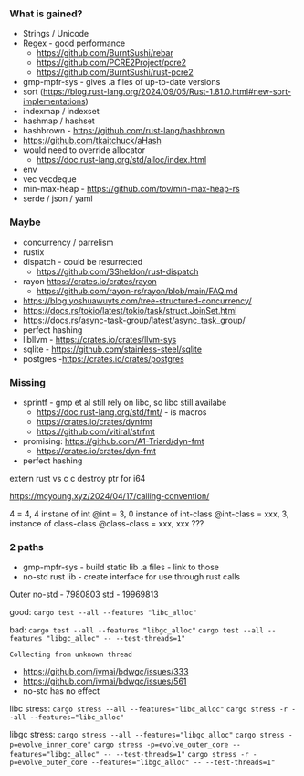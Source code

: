 ### What is gained?

- Strings / Unicode
- Regex - good performance
    - https://github.com/BurntSushi/rebar 
    - https://github.com/PCRE2Project/pcre2
    - https://github.com/BurntSushi/rust-pcre2
- gmp-mpfr-sys - gives .a files of up-to-date versions
- sort (https://blog.rust-lang.org/2024/09/05/Rust-1.81.0.html#new-sort-implementations)
- indexmap / indexset
- hashmap / hashset
- hashbrown - https://github.com/rust-lang/hashbrown
- https://github.com/tkaitchuck/aHash
- would need to override allocator
  -  https://doc.rust-lang.org/std/alloc/index.html
- env
- vec vecdeque
- min-max-heap - https://github.com/tov/min-max-heap-rs
- serde / json / yaml

### Maybe

- concurrency / parrelism
- rustix
- dispatch - could be resurrected
  - https://github.com/SSheldon/rust-dispatch
- rayon  https://crates.io/crates/rayon
    - https://github.com/rayon-rs/rayon/blob/main/FAQ.md
- https://blog.yoshuawuyts.com/tree-structured-concurrency/
- https://docs.rs/tokio/latest/tokio/task/struct.JoinSet.html
- https://docs.rs/async-task-group/latest/async_task_group/
- perfect hashing
- libllvm - https://crates.io/crates/llvm-sys
- sqlite - https://github.com/stainless-steel/sqlite
- postgres -https://crates.io/crates/postgres

### Missing
- sprintf - gmp et al still rely on libc, so libc still availabe
    - https://doc.rust-lang.org/std/fmt/ - is macros
    - https://crates.io/crates/dynfmt
    - https://github.com/vitiral/strfmt
- promising: https://github.com/A1-Triard/dyn-fmt
    - https://crates.io/crates/dyn-fmt
- perfect hashing

extern rust vs c
c destroy ptr for i64


https://mcyoung.xyz/2024/04/17/calling-convention/


4 = 4, 4 instane of int
@int = 3, 0 instance of int-class
@int-class = xxx, 3, instance of class-class
@class-class = xxx, xxx ???

### 2 paths
- gmp-mpfr-sys - build static lib .a files - link to those
- no-std rust lib - create interface for use through rust calls

Outer
no-std - 7980803
std -   19969813

good:
`cargo test --all --features "libc_alloc"`

bad:
`cargo test --all --features "libgc_alloc"`
`cargo test --all --features "libgc_alloc" -- --test-threads=1"`

`Collecting from unknown thread`
- https://github.com/ivmai/bdwgc/issues/333
- https://github.com/ivmai/bdwgc/issues/561
- no-std has no effect

libc stress:
`cargo stress --all --features="libc_alloc"`
`cargo stress -r --all --features="libc_alloc"`

libgc stress:
`cargo stress --all --features="libgc_alloc"`
`cargo stress -p=evolve_inner_core"`
`cargo stress -p=evolve_outer_core --features="libgc_alloc" -- --test-threads=1"`
`cargo stress -r -p=evolve_outer_core --features="libgc_alloc" -- --test-threads=1"`

